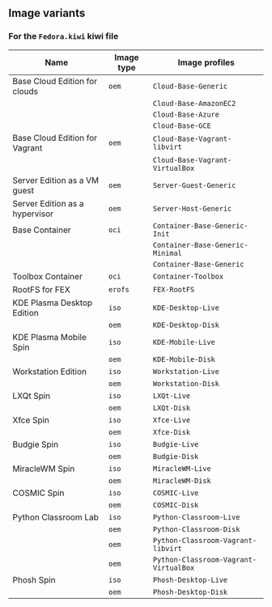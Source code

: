 ## Image variants

### For the `Fedora.kiwi` kiwi file

| Name                           | Image type | Image profiles                        |
|--------------------------------|------------|---------------------------------------|
| Base Cloud Edition for clouds  | `oem`      | `Cloud-Base-Generic`                  |
|                                |            | `Cloud-Base-AmazonEC2`                |
|                                |            | `Cloud-Base-Azure`                    |
|                                |            | `Cloud-Base-GCE`                      |
| Base Cloud Edition for Vagrant | `oem`      | `Cloud-Base-Vagrant-libvirt`          |
|                                |            | `Cloud-Base-Vagrant-VirtualBox`       |
| Server Edition as a VM guest   | `oem`      | `Server-Guest-Generic`                |
| Server Edition as a hypervisor | `oem`      | `Server-Host-Generic`                 |
| Base Container                 | `oci`      | `Container-Base-Generic-Init`         |
|                                |            | `Container-Base-Generic-Minimal`      |
|                                |            | `Container-Base-Generic`              |
| Toolbox Container              | `oci`      | `Container-Toolbox`                   |
| RootFS for FEX                 | `erofs`    | `FEX-RootFS`                          |
| KDE Plasma Desktop Edition     | `iso`      | `KDE-Desktop-Live`                    |
|                                | `oem`      | `KDE-Desktop-Disk`                    |
| KDE Plasma Mobile Spin         | `iso`      | `KDE-Mobile-Live`                     |
|                                | `oem`      | `KDE-Mobile-Disk`                     |
| Workstation Edition            | `iso`      | `Workstation-Live`                    |
|                                | `oem`      | `Workstation-Disk`                    |
| LXQt Spin                      | `iso`      | `LXQt-Live`                           |
|                                | `oem`      | `LXQt-Disk`                           |
| Xfce Spin                      | `iso`      | `Xfce-Live`                           |
|                                | `oem`      | `Xfce-Disk`                           |
| Budgie Spin                    | `iso`      | `Budgie-Live`                         |
|                                | `oem`      | `Budgie-Disk`                         |
| MiracleWM Spin                 | `iso`      | `MiracleWM-Live`                      |
|                                | `oem`      | `MiracleWM-Disk`                      |
| COSMIC Spin                    | `iso`      | `COSMIC-Live`                         |
|                                | `oem`      | `COSMIC-Disk`                         |
| Python Classroom Lab           | `iso`      | `Python-Classroom-Live`               |
|                                | `oem`      | `Python-Classroom-Disk`               |
|                                | `oem`      | `Python-Classroom-Vagrant-libvirt`    |
|                                | `oem`      | `Python-Classroom-Vagrant-VirtualBox` |
| Phosh Spin                     | `iso`      | `Phosh-Desktop-Live`                  |
|                                | `oem`      | `Phosh-Desktop-Disk`                  |
